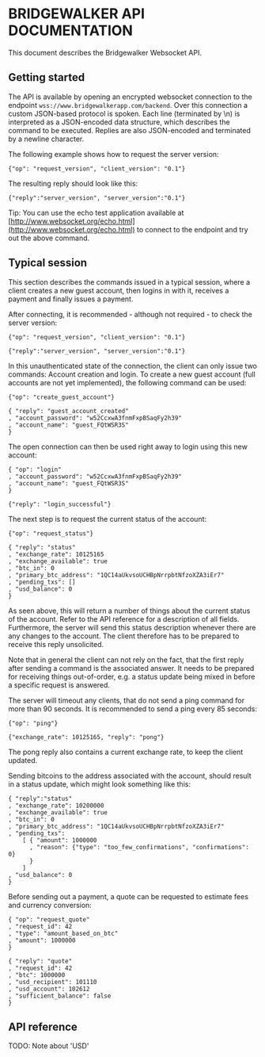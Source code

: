 BRIDGEWALKER API DOCUMENTATION
==============================

This document describes the Bridgewalker Websocket API.

## Getting started ##

The API is available by opening an encrypted websocket connection to the
endpoint `wss://www.bridgewalkerapp.com/backend`. Over this connection a custom
JSON-based protocol is spoken. Each line (terminated by \n) is interpreted as a
JSON-encoded data structure, which describes the command to be executed. Replies
are also JSON-encoded and terminated by a newline character.

The following example shows how to request the server version:

    {"op": "request_version", "client_version": "0.1"}

The resulting reply should look like this:

    {"reply":"server_version", "server_version":"0.1"}

Tip: You can use the echo test application available at
[http://www.websocket.org/echo.html](http://www.websocket.org/echo.html) to
connect to the endpoint and try out the above command.

## Typical session ##

This section describes the commands issued in a typical session, where a client
creates a new guest account, then logins in with it, receives a payment and
finally issues a payment.

After connecting, it is recommended - although not required - to check the
server version:

    {"op": "request_version", "client_version": "0.1"}

    {"reply":"server_version", "server_version":"0.1"}

In this unauthenticated state of the connection, the client can only issue two
commands: Account creation and login. To create a new guest account (full
accounts are not yet implemented), the following command can be used:

    {"op": "create_guest_account"}

    { "reply": "guest_account_created"
    , "account_password": "w52CcxwA3fnmFxpBSaqFy2h39"
    , "account_name": "guest_FQtWSR3S"
    }

The open connection can then be used right away to login using this new account:

    { "op": "login"
    , "account_password": "w52CcxwA3fnmFxpBSaqFy2h39"
    , "account_name": "guest_FQtWSR3S"
    }

    {"reply": "login_successful"}

The next step is to request the current status of the account:

    {"op": "request_status"}

    { "reply": "status"
    , "exchange_rate": 10125165
    , "exchange_available": true
    , "btc_in": 0
    , "primary_btc_address": "1QC14aUkvsoUCHBpNrrpbtNfzoXZA3iEr7"
    , "pending_txs": []
    , "usd_balance": 0
    }

As seen above, this will return a number of things about the current status of
the account. Refer to the API reference for a description of all fields.
Furthermore, the server will send this status description whenever there are any
changes to the account. The client therefore has to be prepared to receive this
reply unsolicited.

Note that in general the client can not rely on the fact, that the first reply
after sending a command is the associated answer. It needs to be prepared for
receiving things out-of-order, e.g. a status update being mixed in before a
specific request is answered.

The server will timeout any clients, that do not send a ping command for more
than 90 seconds. It is recommended to send a ping every 85 seconds:

    {"op": "ping"}

    {"exchange_rate": 10125165, "reply": "pong"}

The pong reply also contains a current exchange rate, to keep the client
updated.

Sending bitcoins to the address associated with the account, should result in a
status update, which might look something like this:

    { "reply":"status"
    , "exchange_rate": 10200000
    , "exchange_available": true
    , "btc_in": 0
    , "primary_btc_address": "1QC14aUkvsoUCHBpNrrpbtNfzoXZA3iEr7"
    , "pending_txs":
        [ { "amount": 1000000
          , "reason": {"type": "too_few_confirmations", "confirmations": 0}
          }
        ]
    , "usd_balance": 0
    }

Before sending out a payment, a quote can be requested to estimate fees and
currency conversion:

    { "op": "request_quote"
    , "request_id": 42
    , "type": "amount_based_on_btc"
    , "amount": 1000000
    }

    { "reply": "quote"
    , "request_id": 42
    , "btc": 1000000
    , "usd_recipient": 101110
    , "usd_account": 102612
    , "sufficient_balance": false
    }

## API reference ##

TODO: Note about 'USD'

